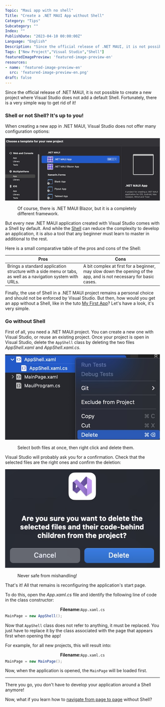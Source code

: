 ```yaml
---
Topic: "Maui app with no shell"
Title: "Create a .NET MAUI App without Shell"
Category: "Tips"
Subcategory: ""
Index: ""
PublishDate: "2023-04-10 00:00:00Z"
Language: "English"
Description: "Since the official release of .NET MAUI, it is not possible to create a new project where Visual Studio does not add a default Shell. Fortunately, there is a very simple way to get rid of it!"
Tags: ["New Project","Visual Studio","Shell"]
featuredImagePreview: 'featured-image-preview-en'
resources:
- name: 'featured-image-preview-en'
  src: 'featured-image-preview-en.png'
draft: false
---
```


<!--more-->

Since the official release of .NET MAUI, it is not possible to create a new project where Visual Studio does not add a default Shell. Fortunately, there is a very simple way to get rid of it!

### Shell or not Shell? It's up to you!
When creating a new app in .NET MAUI, Visual Studio does not offer many configuration options:

<p align="center"><img max-width="100%" max-height="100%" src="./images/8DE963CF3E788C1B2A7E310158115638.jpg" /></p>
<figure><figcaption class="image-caption">Of course, there is .NET MAUI Blazor, but it is a completely different framework.</figcaption></figure>


But every new .NET MAUI application created with Visual Studio comes with a Shell by default. And while the [Shell](https://learn.microsoft.com/en-us/dotnet/maui/fundamentals/shell/?view=net-maui-7.0) can reduce the complexity to develop an application, it is also a tool that any beginner must learn to master in additional to the rest.

Here is a small comparative table of the pros and cons of the Shell:


| Pros | Cons | 
| --- | --- |
| Brings a standard application structure with a side menu or tabs, as well as a navigation system with URLs. | A bit complex at first for a beginner, may slow down the opening of the app, and is not necessary for basic cases. | 


Finally, the use of Shell in a .NET MAUI project remains a personal choice and should not be enforced by Visual Studio. But then, how would you get an app without a Shell, like in the tuto <a href="../../tutos/my-first-app/">My First App</a>? Let's have a look, it's very simple.

### Go without Shell
First of all, you need a .NET MAUI project. You can create a new one with Visual Studio, or reuse an existing project. Once your project is open in Visual Studio, delete the `AppShell` class by deleting the two files *AppShell.xaml* and *AppShell.xaml.cs*.

<p align="center"><img max-width="100%" max-height="100%" src="./images/AF02CF0EE2C102C58AFE378D49B8F735.jpg" /></p>
<figure><figcaption class="image-caption">Select both files at once, then right click and delete them.</figcaption></figure>


Visual Studio will probably ask you for a confirmation. Check that the selected files are the right ones and confirm the deletion:

<p align="center"><img max-width="100%" max-height="100%" src="./images/93F145BEEAD8A3CC6667ACC0918CC53C.jpg" /></p>
<figure><figcaption class="image-caption">Never safe from mishandling!</figcaption></figure>


That's it! All that remains is reconfiguring the application's start page.

To do this, open the *App.xaml.cs* file and identify the following line of code in the class constructor:

<p align="center" style="margin-bottom:-10px"><strong>Filename:</strong><code>App.xaml.cs</code></p>

```csharp
MainPage = new AppShell();
```


Now that `AppShell` class does not refer to anything, it must be replaced. You just have to replace it by the class associated with the page that appears first when opening the app!

For example, for all new projects, this will result into:

<p align="center" style="margin-bottom:-10px"><strong>Filename:</strong><code>App.xaml.cs</code></p>

```csharp
MainPage = new MainPage();
```


Now, when the application is opened, the `MainPage` will be loaded first.

___
There you go, you don't have to develop your application around a Shell anymore!

Now, what if you learn how to <a href="../../tutos/my-first-app/5-how-to-navigate">navigate from page to page</a> without Shell?

